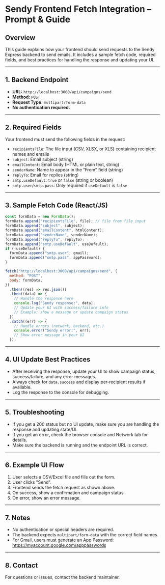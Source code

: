 # Sendy Frontend Fetch Integration – Prompt & Guide

## Overview

This guide explains how your frontend should send requests to the Sendy Express backend to send emails. It includes a sample fetch code, required fields, and best practices for handling the response and updating your UI.

---

## 1. Backend Endpoint

- **URL:** `http://localhost:3000/api/campaigns/send`
- **Method:** `POST`
- **Request Type:** `multipart/form-data`
- **No authentication required.**

---

## 2. Required Fields

Your frontend must send the following fields in the request:

- `recipientsFile`: The file input (CSV, XLSX, or XLS) containing recipient names and emails
- `subject`: Email subject (string)
- `emailContent`: Email body (HTML or plain text, string)
- `senderName`: Name to appear in the “From” field (string)
- `replyTo`: Email for replies (string)
- `smtp.useDefault`: `true` or `false` (string or boolean)
- `smtp.user`/`smtp.pass`: Only required if `useDefault` is `false`

---

## 3. Sample Fetch Code (React/JS)

```js
const formData = new FormData();
formData.append("recipientsFile", file); // file from file input
formData.append("subject", subject);
formData.append("emailContent", htmlContent);
formData.append("senderName", senderName);
formData.append("replyTo", replyTo);
formData.append("smtp.useDefault", useDefault);
if (!useDefault) {
  formData.append("smtp.user", gmail);
  formData.append("smtp.pass", appPassword);
}

fetch("http://localhost:3000/api/campaigns/send", {
  method: "POST",
  body: formData,
})
  .then((res) => res.json())
  .then((data) => {
    // Handle the response here
    console.log("Sendy response:", data);
    // Update your UI with success/failure info
    // Example: show a message or update campaign status
  })
  .catch((err) => {
    // Handle errors (network, backend, etc.)
    console.error("Sendy error:", err);
    // Show error message in your UI
  });
```

---

## 4. UI Update Best Practices

- After receiving the response, update your UI to show campaign status, success/failure, and any error messages.
- Always check for `data.success` and display per-recipient results if available.
- Log the response to the console for debugging.

---

## 5. Troubleshooting

- If you get a 200 status but no UI update, make sure you are handling the response and updating state/UI.
- If you get an error, check the browser console and Network tab for details.
- Make sure the backend is running and the endpoint URL is correct.

---

## 6. Example UI Flow

1. User selects a CSV/Excel file and fills out the form.
2. User clicks "Send".
3. Frontend sends the fetch request as shown above.
4. On success, show a confirmation and campaign status.
5. On error, show an error message.

---

## 7. Notes

- No authentication or special headers are required.
- The backend expects `multipart/form-data` with the correct field names.
- For Gmail, users must generate an App Password: https://myaccount.google.com/apppasswords

---

## 8. Contact

For questions or issues, contact the backend maintainer.
